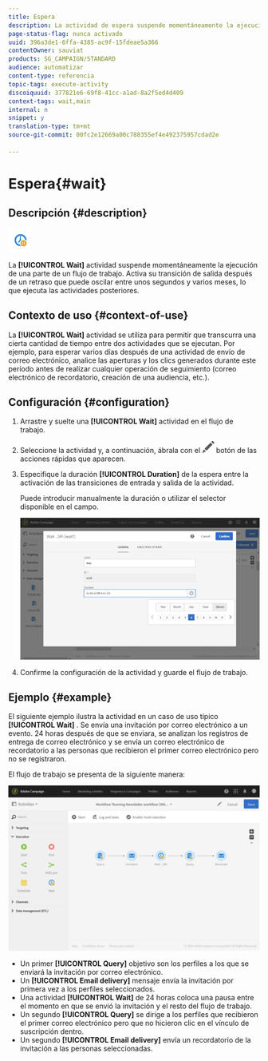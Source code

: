 ```yaml
---
title: Espera
description: La actividad de espera suspende momentáneamente la ejecución de una parte de un flujo de trabajo.
page-status-flag: nunca activado
uuid: 396a3de1-6ffa-4385-ac9f-15fdeae5a366
contentOwner: sauviat
products: SG_CAMPAIGN/STANDARD
audience: automatizar
content-type: referencia
topic-tags: execute-activity
discoiquuid: 377821e6-69f8-41cc-a1ad-8a2f5ed4d409
context-tags: wait,main
internal: n
snippet: y
translation-type: tm+mt
source-git-commit: 00fc2e12669a00c788355ef4e492375957cdad2e

---
```



# Espera{#wait}

## Descripción {#description}

![](assets/wait.png)

La **[!UICONTROL Wait]** actividad suspende momentáneamente la ejecución de una parte de un flujo de trabajo. Activa su transición de salida después de un retraso que puede oscilar entre unos segundos y varios meses, lo que ejecuta las actividades posteriores.

## Contexto de uso {#context-of-use}

La **[!UICONTROL Wait]** actividad se utiliza para permitir que transcurra una cierta cantidad de tiempo entre dos actividades que se ejecutan. Por ejemplo, para esperar varios días después de una actividad de envío de correo electrónico, analice las aperturas y los clics generados durante este período antes de realizar cualquier operación de seguimiento (correo electrónico de recordatorio, creación de una audiencia, etc.).

## Configuración {#configuration}

1. Arrastre y suelte una **[!UICONTROL Wait]** actividad en el flujo de trabajo.
1. Seleccione la actividad y, a continuación, ábrala con el ![](assets/edit_darkgrey-24px.png) botón de las acciones rápidas que aparecen.
1. Especifique la duración **[!UICONTROL Duration]** de la espera entre la activación de las transiciones de entrada y salida de la actividad.

   Puede introducir manualmente la duración o utilizar el selector disponible en el campo.

   ![](assets/wait_duration.png)

1. Confirme la configuración de la actividad y guarde el flujo de trabajo.

## Ejemplo {#example}

El siguiente ejemplo ilustra la actividad en un caso de uso típico **[!UICONTROL Wait]** . Se envía una invitación por correo electrónico a un evento. 24 horas después de que se enviara, se analizan los registros de entrega de correo electrónico y se envía un correo electrónico de recordatorio a las personas que recibieron el primer correo electrónico pero no se registraron.

El flujo de trabajo se presenta de la siguiente manera:

![](assets/wait_example_workflow.png)

* Un primer **[!UICONTROL Query]** objetivo son los perfiles a los que se enviará la invitación por correo electrónico.
* Un **[!UICONTROL Email delivery]** mensaje envía la invitación por primera vez a los perfiles seleccionados.
* Una actividad **[!UICONTROL Wait]** de 24 horas coloca una pausa entre el momento en que se envió la invitación y el resto del flujo de trabajo.
* Un segundo **[!UICONTROL Query]** se dirige a los perfiles que recibieron el primer correo electrónico pero que no hicieron clic en el vínculo de suscripción dentro.
* Un segundo **[!UICONTROL Email delivery]** envía un recordatorio de la invitación a las personas seleccionadas.

